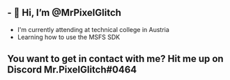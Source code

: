 ## - 👋 Hi, I’m @MrPixelGlitch
- I'm currently attending at technical college in Austria
- Learning how to use the MSFS SDK

## You want to get in contact with me? Hit me up on Discord Mr.PixelGlitch#0464

<!---
MrPixelGlitch/MrPixelGlitch is a ✨ special ✨ repository because its `README.md` (this file) appears on your GitHub profile.
You can click the Preview link to take a look at your changes.
--->
